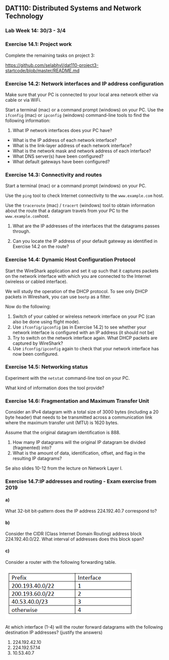 ## DAT110: Distributed Systems and Network Technology

### Lab Week 14: 30/3 - 3/4

### Exercise 14.1: Project work

Complete the remaining tasks on project 3:

https://github.com/selabhvl/dat110-project3-startcode/blob/master/README.md

### Exercise 14.2: Network interfaces and IP address configuration

Make sure that your PC is connected to your local area network either via cable or via WiFi.

Start a terminal (mac) or a command prompt (windows) on your PC. Use the `ifconfig` (mac) or `ipconfig` (windows) command-line tools to find the following information:

1. What IP network interfaces does your PC have?
- What is the IP address of each network interface?
- What is the link-layer address of each network interface?
- What is the network mask and network address of each interface?
- What DNS server(s) have been configured?
- What default gateways have been configured?

### Exercise 14.3: Connectivity and routes

Start a terminal (mac) or a command prompt (windows) on your PC.

Use the `ping` tool to check Internet connectivity to the `www.example.com` host.

Use the `traceroute` (mac) / `tracert` (windows) tool to obtain information about the route that a datagram travels from your PC to the `www.example.com`host.

1. What are the IP addresses of the interfaces that the datagrams passes through.

2. Can you locate the IP address of your default gateway as identified in Exercise 14.2 on the route?

### Exercise 14.4: Dynamic Host Configuration Protocol

Start the WireShark application and set it up such that it captures packets on the network interface with which you are connected to the Internet (wireless or cabled interface).

We will study the operation of the DHCP protocol. To see only DHCP packets in Wireshark, you can use `bootp` as a filter.

Now do the following:

1. Switch of your cabled or wireless network interface on your PC (can also be done using flight mode).
2. Use `ifconfig/ipconfig` (as in Exercise 14.2) to see whether your network interface is configured with an IP address (it should not be)
3. Try to switch on the network interface again. What DHCP packets are captured by WireShark?
4. Use `ifconfig/ipconfig` again to check that your network interface has now been configured.

### Exercise 14.5: Networking status

Experiment with the `netstat` command-line tool on your PC.

What kind of information does the tool provide?

### Exercise 14.6: Fragmentation and Maximum Transfer Unit

Consider an IPv4 datagram with a total size of 3000 bytes (including a 20 byte header) that needs to be transmitted across a communication link where the maximum transfer unit (MTU) is 1620 bytes.

Assume that the original datagram identification is 888.

1. How many IP datagrams will the original IP datagram be divided (fragmented) into?
2. What is the amount of data, identification, offset, and flag in the resulting IP datagrams?

Se also slides 10-12 from the lecture on Network Layer I.

### Exercise 14.7:IP addresses and routing - Exam exercise from 2019

#### a)

What 32-bit bit-pattern does the IP address 224.192.40.7 correspond to?

#### b)

Consider the CIDR (Class Internet Domain Routing) address block 224.192.40.0/22. What interval of addresses does this block span?

#### c)

Consider a router with the following forwarding table.

![](assets/markdown-img-paste-20200325114925185.png)

At which interface (1-4) will the router forward datagrams with the following destination IP addresses? (justify the answers)

1.	224.192.42.10
2.	224.192.57.14
3.	10.53.40.7
